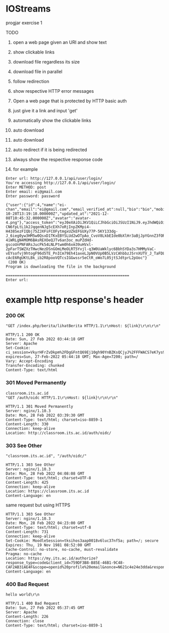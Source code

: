 # IOStreams
 progjar exercise 1

TODO
1. open a web page given an URI and show text
2. show clickable links
3. download file regardless its size
4. download file in parallel
5. follow redirection
6. show respective HTTP error messages
7. Open a web page that is protected by HTTP basic auth


1. just give it a link and input 'get'
2. automatically show the clickable links
3. auto download
4. auto download
5. auto redirect if it is being redirected
6. always show the respective response code
7. for example
```
Enter url: http://127.0.0.1/api/user/login/
You're accessing http://127.0.0.1/api/user/login/
Enter METHOD: post
Enter email: ei@gmail.com
Enter password: password

{"user":{"id":4,"name":"ei-chan","email":"ei@gmail.com","email_verified_at":null,"bio":"bio","mobile":"082141414361","city":"inazuma","created_at":"2021-10-28T13:19:10.000000Z","updated_at":"2021-12-08T10:45:32.000000Z","avatar":"avatar-4.png"},"access_token":"eyJ0eXAiOiJKV1QiLCJhbGciOiJSUzI1NiJ9.eyJhdWQiOiIzIiwianRpIjoiNDBkNGZkMDMyNjg2ZTBlMDA3NWIyNGIwMTZhZDY0MTM5ODkxN2RiOWJmNDJhN2Q0OWNkODBmNmZkOTE1N2U5ZjY0ODUxMTYzMmUxZThkYTciLCJpYXQiOjE2NDYxOTM2NTAuMzkzODk0LCJuYmYiOjE2NDYxOTM2NTAuMzkzOTA5LCJleHAiOjE2Nzc3Mjk2NTAuMzc0MDE1LCJzdWIiOiI0Iiwic2NvcGVzIjpbXX0.lQFi4vs7j3h-CN6fpLtL1k2JqqenNJg5cEXh7oRjInpZKMpi4-H438SezFIQbj75ZJXFsFCOFytmgxUZkEFGUXy77P-5KY133dg-J_6ieg0yw3HM5w0QsxD1TKxEBYSLUd2wOTpAo_CvoV8LkbEIde0bXlHr3aBjJpYGnnZ3fORD0B1HfBgM0esW2VrsLpuaMGSAtgHX_YEEztLddluoY8iw3JjmwxvrkJitSkLFSUA2YSrpvbsSVxCkYsl4xf4Osiw7v2ZVRZAmxmFpCUUqBTVi2fc2w17h-4iWRLgN4MOM6BAsREXOeQJTv6an3oc_muPZdHd-gscoUnPNFARsJucPk54LNLPtwm0h6xm39uHVxl-2pFarTSWZXzTHwcNezDSnGOmLMeOLRT5Yvjl-q3W0UaWklyc6BbhSYDa3s7HMMyVaC-vEYsofvj9htogF96d5TE_PnICm79Eh41axeLJpN0VUp0B5LVzCAhbbzJ5rnXUTV_J_TaFDLbWqlEWoRTIMltl7kxBEkroAKgD83XDpX1BpeaTHUElZFT7VZY4QvKzQX9WmgbpgmUpmdwzcWTbBDShlc2lDSm_sb5mXDthLGGtgZvmtTUbYnCdzUWoNw-cAcE6RgUKtLBk_ib2R8pooVQTcsIGGwssr5eCtR_oWo7L05jtSJdtprL2pUoc"}
 (200 OK)
Program is downloading the file in the background

=======================================================
Enter url: 
```

# example http response's header
### 200 OK
```
"GET /index.php/berita/lihatBerita HTTP/1.1\r\nHost: ${link}\r\n\r\n"
```
```
HTTP/1.1 200 OK
Date: Sun, 27 Feb 2022 03:44:18 GMT
Server: Apache
Set-Cookie: ci_session=VkyrHFrZvDkpm%2FDgGFntQ69Ej10gh90YnBZKsQCjyJ%2FFFWACS7eK7ys9mDK2GNmBsgMR0VrlCZEKVQG1ZaRhnqhOacXvLSQ8knSO%2F6t5LufZZEQ0op3sbSQuyU3N5lld1pM5Xh91npA6uRCbMQDF7d6RYo8MoasewI%2FC98iNO6QFcoo5jbhHXf9GW3cEQZcqT4v%2BZYBwvGv8AIXhqFX9NrZKflgpTQUtFRxs9GrYTUFWnjHsnnJ6h8TGS7IyAf1GEH334Hee56uc2slsD8koYsOrNQruPRQXQA6F%2Fb8Ha0SFQcMdjJy%2B0X3TJjRZb4TP4BQRyC%2FmN0mPIYaA68fqNZ7Y%2FHk3fXTqCeNzkxHoUZL6SWYrd3OA9ZXejaCKNGJufbs0KZr5C3%2BPjhjvse1U%2FBqmbSJchRDXjdA2vl7FIMwipu6ttQWVt574Mi9tt3Wrk7K88ubBGXHreXSufei1xpimqjQ3UI4M5EwrOh1PJVGWGLYYjGQdV4ukSR2FJicq; expires=Sun, 27-Feb-2022 05:44:18 GMT; Max-Age=7200; path=/
Vary: Accept-Encoding
Transfer-Encoding: chunked
Content-Type: text/html
```

### 301 Moved Permanently
```
classroom.its.ac.id
"GET /auth/oidc HTTP/1.1\r\nHost: ${link}\r\n\r\n"
```
```
HTTP/1.1 301 Moved Permanently
Server: nginx/1.10.3
Date: Mon, 28 Feb 2022 03:39:30 GMT
Content-Type: text/html; charset=iso-8859-1
Content-Length: 330
Connection: keep-alive
Location: http://classroom.its.ac.id/auth/oidc/
```

### 303 See Other
```
"classroom.its.ac.id", "/auth/oidc/"
```
```
HTTP/1.1 303 See Other
Server: nginx/1.10.3
Date: Mon, 28 Feb 2022 04:08:08 GMT
Content-Type: text/html; charset=UTF-8
Content-Length: 425
Connection: keep-alive
Location: https://classroom.its.ac.id
Content-Language: en
```
same request but using HTTPS
```
HTTP/1.1 303 See Other
Server: nginx/1.10.3
Date: Mon, 28 Feb 2022 04:23:00 GMT
Content-Type: text/html; charset=utf-8
Content-Length: 731
Connection: keep-alive
Set-Cookie: MoodleSession=tksihos3aap0018v6luc37nf5a; path=/; secure
Expires: Thu, 19 Nov 1981 08:52:00 GMT
Cache-Control: no-store, no-cache, must-revalidate
Pragma: no-cache
Location: https://my.its.ac.id/authorize?response_type=code&client_id=759DF3B8-B85E-46B1-9C48-CAF2AB31AE4F&scope=openid%20profile%20email&nonce=N621c4e24e3dda&response_mode=form_post&resource=https%3A%2F%2Fmy.its.ac.id%2Fuserinfo&state=tM4AutZK4KNtiE7&redirect_uri=https%3A%2F%2Fclassroom.its.ac.id%2Fauth%2Foidc%2F
Content-Language: en
```

### 400 Bad Request
```
hello world\r\n
```
```
HTTP/1.1 400 Bad Request
Date: Sun, 27 Feb 2022 05:37:45 GMT
Server: Apache
Content-Length: 226
Connection: close
Content-Type: text/html; charset=iso-8859-1
```